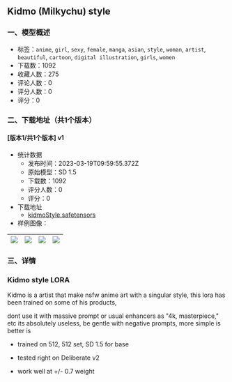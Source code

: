 ## Kidmo (Milkychu) style
### 一、模型概述

- 标签：`anime`, `girl`, `sexy`, `female`, `manga`, `asian`, `style`, `woman`, `artist`, `beautiful`, `cartoon`, `digital illustration`, `girls`, `women`
- 下载数：1092
- 收藏人数：275
- 评论人数：0
- 评分人数：0
- 评分：0

### 二、下载地址（共1个版本）

#### [版本1/共1个版本] v1

- 统计数据
  - 发布时间：2023-03-19T09:59:55.372Z
  - 原始模型：SD 1.5
  - 下载数：1092
  - 评分人数：0
  - 评分：0
- 下载地址
  - [kidmoStyle.safetensors](https://civitai.com/api/download/models/20763)
- 样例图像：

| <img src="https://image.civitai.com/xG1nkqKTMzGDvpLrqFT7WA/8ae7d5fa-c204-40f4-2cd0-1655c9890100/width=450/219770.jpeg" /> | <img src="https://image.civitai.com/xG1nkqKTMzGDvpLrqFT7WA/d50b6aec-16c5-4174-1682-45a10275ea00/width=450/219775.jpeg" /> | <img src="https://image.civitai.com/xG1nkqKTMzGDvpLrqFT7WA/b54f7c7c-e7dd-4592-f7b7-98326c6a3100/width=450/219774.jpeg" /> | <img src="https://image.civitai.com/xG1nkqKTMzGDvpLrqFT7WA/70d365eb-87f1-4656-9302-0ca96124d300/width=450/219773.jpeg" /> |
| ---- | ---- | ---- | ---- |


### 三、详情
<h3>Kidmo style LORA</h3><p>Kidmo is a artist that make nsfw anime art with a singular style, this lora has been trained on some of his products,</p><p>dont use it with massive prompt or usual enhancers as "4k, masterpiece," etc its absolutely useless, be gentle with negative prompts, more simple is better is</p><ul><li><p>trained on 512, 512 set, SD 1.5 for base</p></li><li><p>tested right on Deliberate v2</p></li><li><p>work well at +/- 0.7 weight</p></li></ul>